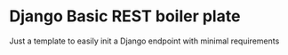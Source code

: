 Django Basic REST boiler plate
=======

Just a template to easily init a Django endpoint with minimal requirements